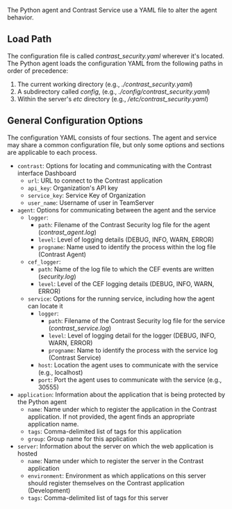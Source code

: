<!-- 
title: "Python Agent Configuration"
description: "Configuring the Python Agent and Service"
tags: "installation python django flask pyramid agent service configuration"
-->

The Python agent and Contrast Service use a YAML file to alter the agent behavior. 

## Load Path

The configuration file is called *contrast_security.yaml* wherever it's located. The Python agent loads the configuration YAML from the following paths in order of precedence:

1. The current working directory (e.g., *./contrast_security.yaml*)
2. A subdirectory called *config*, (e.g., *./config/contrast_security.yaml*)
3. Within the server's *etc* directory (e.g., */etc/contrast_security.yaml*)


## General Configuration Options

The configuration YAML consists of four sections. The agent and service may share a common configuration file, but only some options and sections are applicable to each process.

* `contrast`: Options for locating and communicating with the Contrast interface Dashboard
  * `url`: URL to connect to the Contrast application
  * `api_key`: Organization's API key
  * `service_key`: Service Key of Organization
  * `user_name`: Username of user in TeamServer
* `agent`: Options for communicating between the agent and the service
  * `logger`:
    * `path`: Filename of the Contrast Security log file for the agent (*contrast_agent.log*)
    * `level`: Level of logging details (DEBUG, INFO, WARN, ERROR)
    * `progname`: Name used to identify the process within the log file (Contrast Agent)
  * `cef_logger`:
    * `path`: Name of the log file to which the CEF events are written (*security.log*)
    * `level`: Level of the CEF logging details (DEBUG, INFO, WARN, ERROR)
  * `service`: Options for the running service, including how the agent can locate it
    * `logger`:
      * `path`: Filename of the Contrast Security log file for the service (*contrast_service.log*)
      * `level`: Level of logging detail for the logger (DEBUG, INFO, WARN, ERROR) 
      * `progname`: Name to identify the process with the service log (Contrast Service)
    * `host`: Location the agent uses to communicate with the service (e.g., localhost)
    * `port`: Port the agent uses to communicate with the service (e.g., 30555)
* `application`: Information about the application that is being protected by the Python agent
  * `name`: Name under which to register the application in the Contrast application. If not provided, the agent finds an appropriate application name.
  * `tags`: Comma-delimited list of tags for this application
  * `group`: Group name for this application
* `server`: Information about the server on which the web application is hosted
  * `name`: Name under which to register the server in the Contrast application 
  * `environment`: Environment as which applications on this server should register themselves on the Contrast application (Development)
  * `tags`: Comma-delimited list of tags for this server



